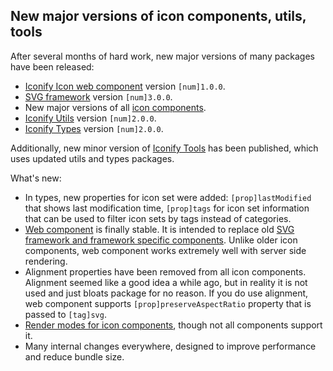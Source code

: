 ## New major versions of icon components, utils, tools

After several months of hard work, new major versions of many packages have been released:

-   [Iconify Icon web component](/docs/iconify-icon/index.md) version `[num]1.0.0`.
-   [SVG framework](/docs/icon-components/svg-framework/index.md) version `[num]3.0.0`.
-   New major versions of all [icon components](/docs/icon-components/index.md).
-   [Iconify Utils](/docs/tools/utils/index.md) version `[num]2.0.0`.
-   [Iconify Types](/docs/types/index.md) version `[num]2.0.0`.

Additionally, new minor version of [Iconify Tools](/docs/tools/tools2/index.md) has been published, which uses updated utils and types packages.

What's new:

-   In types, new properties for icon set were added: `[prop]lastModified` that shows last modification time, `[prop]tags` for icon set information that can be used to filter icon sets by tags instead of categories.
-   [Web component](/docs/iconify-icon/index.md) is finally stable. It is intended to replace old [SVG framework and framework specific components](/docs/icon-components/index.md). Unlike older icon components, web component works extremely well with server side rendering.
-   Alignment properties have been removed from all icon components. Alignment seemed like a good idea a while ago, but in reality it is not used and just bloats package for no reason. If you do use alignment, web component supports `[prop]preserveAspectRatio` property that is passed to `[tag]svg`.
-   [Render modes for icon components](/docs/iconify-icon/modes.md), though not all components support it.
-   Many internal changes everywhere, designed to improve performance and reduce bundle size.
